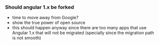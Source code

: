 ### Should angular 1.x be forked

- time to move away from Google?
- show the true power of open source
- this should happen anyway since there are too many apps that use Angular 1.x that will not be migrated (specially since the migration path is not smooth)
